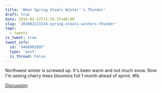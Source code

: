 ```yaml
---
title: 'When Spring Steals Winter''s Thunder'
draft: true
date: 2010-02-22T15:34:37+00:00
slug: '201002221534-spring-steals-winters-thunder'
tags:
  - tweets
is_tweet: true
tweet_info:
  id: '9466902897'
  type: 'post'
  is_thread: False
---
```




Northwest winter is screwed up. It's been warm and not much snow. Now I'm seeing cherry trees bloomins full 1 month ahead of sprint.  #fb

[Discussion](https://x.com/sytelus/status/9466902897)
